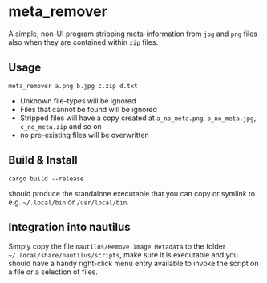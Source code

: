 # meta_remover

A simple, non-UI program stripping meta-information from `jpg` and `png` files
also when they are contained within `zip` files.

## Usage

```
meta_remover a.png b.jpg c.zip d.txt
```

 * Unknown file-types will be ignored
 * Files that cannot be found will be ignored
 * Stripped files will have a copy created at `a_no_meta.png`, `b_no_meta.jpg`, `c_no_meta.zip` and so on
 * no pre-existing files will be overwritten

## Build & Install

```
cargo build --release
```

should produce the standalone executable that you can copy or symlink to e.g. `~/.local/bin`
or `/usr/local/bin`.

## Integration into nautilus

Simply copy the file `nautilus/Remove Image Metadata`
to the folder `~/.local/share/nautilus/scripts`, make sure it is executable
and you should have a handy right-click menu entry available to
invoke the script on a file or a selection of files.
